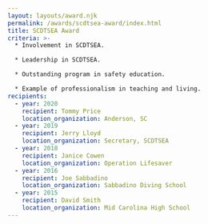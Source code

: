 ```yaml
---
layout: layouts/award.njk
permalink: /awards/scdtsea-award/index.html
title: SCDTSEA Award
criteria: >-
  * Involvement in SCDTSEA.

  * Leadership in SCDTSEA.

  * Outstanding program in safety education.

  * Example of professionalism in teaching and living.
recipients:
  - year: 2020
    recipient: Tommy Price
    location_organization: Anderson, SC
  - year: 2019
    recipient: Jerry Lloyd
    location_organization: Secretary, SCDTSEA
  - year: 2018
    recipient: Janice Cowen
    location_organization: Operation Lifesaver
  - year: 2016
    recipient: Joe Sabbadino
    location_organization: Sabbadino Diving School
  - year: 2015
    recipient: David Smith
    location_organization: Mid Carolina High School
---
```

